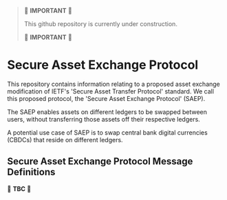 
> :construction: **IMPORTANT** :construction:
>
> This github repository is currently under construction.
>
> :construction: **IMPORTANT** :construction:

# Secure Asset Exchange Protocol
This repository contains information relating to a proposed asset exchange modification of IETF's 'Secure Asset Transfer Protocol' standard. We call this proposed protocol, the 'Secure Asset Exchange Protocol' (SAEP). 

The SAEP enables assets on different ledgers to be swapped between users, without transferring those assets off their respective ledgers.

A potential use case of SAEP is to swap central bank digital currencies (CBDCs) that reside on different ledgers.

## Secure Asset Exchange Protocol Message Definitions

:construction: **TBC** :construction:
